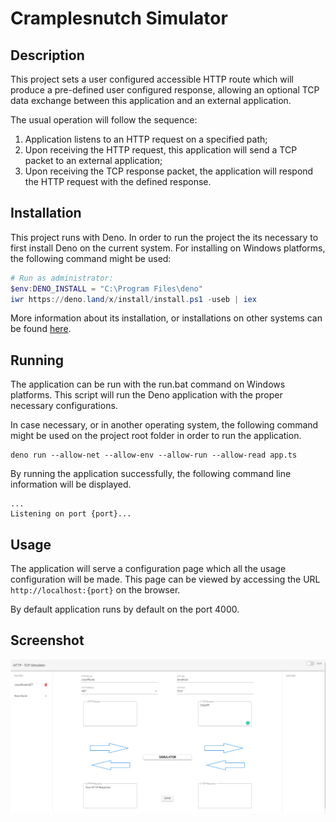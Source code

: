 # Cramplesnutch Simulator

## Description
This project sets a user configured accessible HTTP route which will produce a 
pre-defined user configured response, allowing an optional TCP data exchange between
this application and an external application.

The usual operation will follow the sequence:
1. Application listens to an HTTP request on a specified path;
2. Upon receiving the HTTP request, this application will send 
a TCP packet to an external application; 
3. Upon receiving the TCP response packet, 
the application will respond the HTTP request with the defined response.


## Installation
This project runs with Deno. In order to run the project the its necessary to first install 
Deno on the current system.
For installing on Windows platforms, the following command might be used:

```powershell
# Run as administrator:
$env:DENO_INSTALL = "C:\Program Files\deno"
iwr https://deno.land/x/install/install.ps1 -useb | iex
```

More information about its installation, or installations on other systems can be found 
[here](https://deno.land/x/install/).

## Running
The application can be run with the run.bat command on Windows platforms.
This script will run the Deno application with the proper necessary configurations.

In case necessary, or in another operating system, the following command might 
be used on the project root folder in order to run the application.

```shell script
deno run --allow-net --allow-env --allow-run --allow-read app.ts
``` 

By running the application successfully, the following command line information will be displayed.

```shell script
...
Listening on port {port}...
```

## Usage
The application will serve a configuration page which all the usage configuration will be made.
This page can be viewed by accessing the URL `http://localhost:{port}` on the browser. 

By default application runs by default on the port 4000.  

## Screenshot

![image info](./simulator-image.png)
